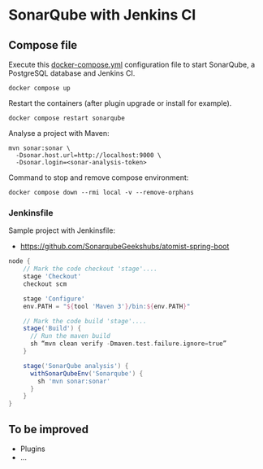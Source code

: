 # SonarQube with Jenkins CI

## Compose file

Execute this [docker-compose.yml](docker-compose.yml) configuration file to start SonarQube, a PostgreSQL database and Jenkins CI.
```shell
docker compose up
```

Restart the containers (after plugin upgrade or install for example).

```shell
docker compose restart sonarqube
```

Analyse a project with Maven:
```shell
mvn sonar:sonar \
  -Dsonar.host.url=http://localhost:9000 \
  -Dsonar.login=<sonar-analysis-token>
```

Command to stop and remove compose environment:
```shell
docker compose down --rmi local -v --remove-orphans
```

### Jenkinsfile

Sample project with Jenkinsfile:
* https://github.com/SonarqubeGeekshubs/atomist-spring-boot

```groovy
node {
    // Mark the code checkout 'stage'....
    stage 'Checkout'
    checkout scm

    stage 'Configure'
    env.PATH = "${tool 'Maven 3'}/bin:${env.PATH}"

    // Mark the code build 'stage'....
    stage('Build') {
      // Run the maven build
      sh “mvn clean verify -Dmaven.test.failure.ignore=true”
    }

    stage('SonarQube analysis') {
      withSonarQubeEnv('Sonarqube') {
        sh 'mvn sonar:sonar'
      }
    }
}
```

## To be improved

 + Plugins
 + ...
